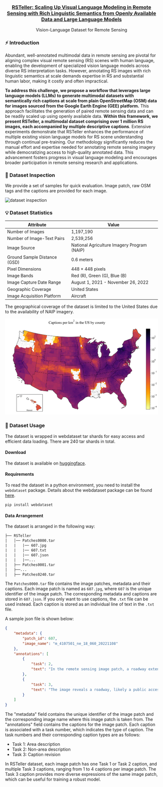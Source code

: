 <div align="center">

### [RSTeller: Scaling Up Visual Language Modeling in Remote Sensing with Rich Linguistic Semantics from Openly Available Data and Large Language Models](https://github.com/SlytherinGe/RSTeller)
Vision-Language Dataset for Remote Sensing
</div>

### ⚡ Introduction

Abundant, well-annotated multimodal data in remote sensing are pivotal for aligning complex visual remote sensing (RS) scenes with human language, enabling the development of specialized vision language models across diverse RS interpretation tasks. However, annotating RS images with rich linguistic semantics at scale demands expertise in RS and substantial human labor, making it costly and often impractical. 

**To address this challenge, we propose a workflow that leverages large language models (LLMs) to generate multimodal datasets with semantically rich captions at scale from plain OpenStreetMap (OSM) data for images sourced from the Google Earth Engine (GEE) platform.** This approach facilitates the generation of paired remote sensing data and can be readily scaled up using openly available data. **Within this framework, we present RSTeller, a multimodal dataset comprising over 1 million RS images, each accompanied by multiple descriptive captions**. Extensive experiments demonstrate that RSTeller enhances the performance of multiple existing vision language models for RS scene understanding through continual pre-training. Our methodology significantly reduces the manual effort and expertise needed for annotating remote sensing imagery while democratizing access to high-quality annotated data. This advancement fosters progress in visual language modeling and encourages broader participation in remote sensing research and applications. 

### 🤖 Dataset Inspection

We provide a set of samples for quick evaluation. Image patch, raw OSM tags and the captions are provided for each image.

![dataset inspection](assets/dataset_inspection.png)

### 💡 Dataset Statistics

| **Attribute**                   | **Value**                                              |
|---------------------------------|--------------------------------------------------------|
| Number of Images                | 1,197,190                                              |
| Number of Image-Text Pairs      | 2,539,256                                              |
| Image Source                    | National Agriculture Imagery Program (NAIP)            |
| Ground Sample Distance (GSD)    | 0.6 meters                                             |
| Pixel Dimensions                | 448 × 448 pixels                                       |
| Image Bands                     | Red (R), Green (G), Blue (B)                           |
| Image Capture Date Range        | August 1, 2021 - November 26, 2022                     |
| Geographic Coverage             | United States                                          |
| Image Acquisition Platform      | Aircraft                                               |

The geographical coverage of the dataset is limited to the United States due to the availability of NAIP imagery. 

![geographical distribution](assets/caption_density.png)

### 🚀 Dataset Usage

The dataset is wrapped in webdataset tar shards for easy access and efficient data loading. There are 240 tar shards in total.

#### Download

The dataset is available on [huggingface](https://huggingface.co/datasets/SlytherinGe/RSTeller).

#### Requirements

To read the dataset in a python environment, you need to install the `webdataset` package. Details about the webdataset package can be found [here](https://github.com/webdataset/webdataset).

```
pip install webdataset
```

#### Data Arrangement

The dataset is arranged in the following way:

```
├── RSTeller
│   │── Patches0000.tar
|   |   |── 607.jpg
|   |   |── 607.txt
|   |   |── 607.json
|   |   |──...
│   ├── Patches0001.tar
│   ├──...
│   ├── Patches0240.tar
```

The `Patches0000.tar` file contains the image patches, metadata and their captions. Each image patch is named as `607.jpg`, where `607` is the unique identifier of the image patch. The corresponding metadata and captions are stored in `607.json`. If you only want to use captions, the `.txt` file can be used instead. Each caption is stored as an individual line of text in the `.txt` file. 

A sample json file is shown below:

```json
{
    "metadata": {
        "patch_id": 607,
        "image_name": "m_4107501_ne_18_060_20221108"
    },
    "annotations": [
        {
            "task": 2,
            "text": "In the remote sensing image patch, a roadway extends diagonally from the left-top to the right-bottom, curving sinuously. Running in a roughly northwest-southeast orientation, it spans approximately 339 meters within the ROI. Likely representing a public access road, it may indicate a rural or natural area. The road's name is Lower Rhiney Creek Road, and it has not been formally reviewed."
        },
        {
            "task": 3,
            "text": "The image reveals a roadway, likely a public access road, curving diagonally from left-top to right-bottom, spanning approximately 339 meters. This road may indicate a rural or natural area, potentially bordered by vegetation or fields."
        }
    ]
}
```

The "metadata" field contains the unique identifier of the image patch and the corresponding image name where this image patch is taken from. The "annotations" field contains the captions for the image patch. Each caption is associated with a task number, which indicates the type of caption. The task numbers and their corresponding caption types are as follows:

- Task 1: Area description
- Task 2: Non-area description
- Task 3: Caption revision

In RSTeller dataset, each image patch has one Task 1 or Task 2 caption, and multiple Task 3 captions, ranging from 1 to 4 captions per image patch. The Task 3 caption provides more diverse expressions of the same image patch, which can be useful for training a robust model.
